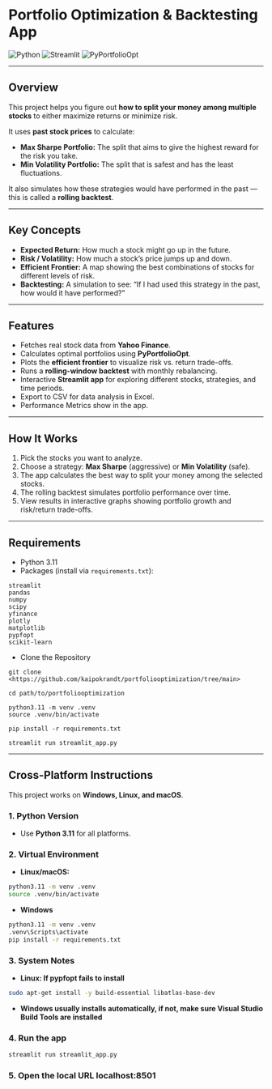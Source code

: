 # Portfolio Optimization & Backtesting App

![Python](https://img.shields.io/badge/Python-3.11-blue)
![Streamlit](https://img.shields.io/badge/Streamlit-App-green)
![PyPortfolioOpt](https://img.shields.io/badge/PyPortfolioOpt-Enabled-orange)

---

## Overview

This project helps you figure out **how to split your money among multiple stocks** to either maximize returns or minimize risk.  

It uses **past stock prices** to calculate:

- **Max Sharpe Portfolio:** The split that aims to give the highest reward for the risk you take.  
- **Min Volatility Portfolio:** The split that is safest and has the least fluctuations.  

It also simulates how these strategies would have performed in the past — this is called a **rolling backtest**.

---

## Key Concepts

- **Expected Return:** How much a stock might go up in the future.  
- **Risk / Volatility:** How much a stock’s price jumps up and down.  
- **Efficient Frontier:** A map showing the best combinations of stocks for different levels of risk.  
- **Backtesting:** A simulation to see: “If I had used this strategy in the past, how would it have performed?”

---

## Features

- Fetches real stock data from **Yahoo Finance**.  
- Calculates optimal portfolios using **PyPortfolioOpt**.  
- Plots the **efficient frontier** to visualize risk vs. return trade-offs.  
- Runs a **rolling-window backtest** with monthly rebalancing.  
- Interactive **Streamlit app** for exploring different stocks, strategies, and time periods.
- Export to CSV for data analysis in Excel.
- Performance Metrics show in the app.

---

## How It Works

1. Pick the stocks you want to analyze.  
2. Choose a strategy: **Max Sharpe** (aggressive) or **Min Volatility** (safe).  
3. The app calculates the best way to split your money among the selected stocks.  
4. The rolling backtest simulates portfolio performance over time.  
5. View results in interactive graphs showing portfolio growth and risk/return trade-offs.

---

## Requirements

- Python 3.11  
- Packages (install via `requirements.txt`):

```text
streamlit
pandas
numpy
scipy
yfinance
plotly
matplotlib
pypfopt
scikit-learn
```

- Clone the Repository
```
git clone <https://github.com/kaipokrandt/portfoliooptimization/tree/main>

cd path/to/portfoliooptimization

python3.11 -m venv .venv
source .venv/bin/activate

pip install -r requirements.txt

streamlit run streamlit_app.py
```

---

## Cross-Platform Instructions

This project works on **Windows, Linux, and macOS**.  

### 1. Python Version
- Use **Python 3.11** for all platforms.  

### 2. Virtual Environment
- **Linux/macOS:**
```bash
python3.11 -m venv .venv
source .venv/bin/activate
```

- **Windows**
```bash
python3.11 -m venv .venv
.venv\Scripts\activate
pip install -r requirements.txt
```

### 3. System Notes

- **Linux: If pypfopt fails to install**
```bash
sudo apt-get install -y build-essential libatlas-base-dev
```

- **Windows usually installs automatically, if not, make sure Visual Studio Build Tools are installed**

### 4. Run the app
```bash
streamlit run streamlit_app.py
```

### 5. Open the local URL localhost:8501
